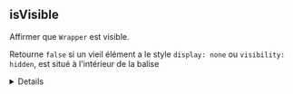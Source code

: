 ## isVisible

Affirmer que `Wrapper` est visible.

Retourne `false` si un vieil élément a le style `display: none` ou `visibility: hidden`, est situé à l'intérieur de la balise <details> fermée ou possède un attribut caché.

Ceci peut être utilisé pour affirmer qu'un élément est caché par `v-show`.

- **Retours:** `{boolean}`

- **Exemple:**

```js
import { mount } from '@vue/test-utils'
import Foo from './Foo.vue'

const wrapper = mount(Foo)
expect(wrapper.isVisible()).toBe(true)
expect(wrapper.find('.is-not-visible').isVisible()).toBe(false)
```
